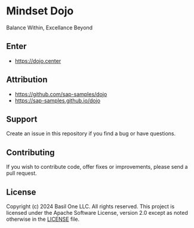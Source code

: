 # Mindset Dojo

Balance Within, Excellance Beyond

## Enter

* <https://dojo.center>

## Attribution

* <https://github.com/sap-samples/dojo>
* <https://sap-samples.github.io/dojo>

## Support

Create an issue in this repository if you find a bug or have questions.

## Contributing

If you wish to contribute code, offer fixes or improvements, please send a pull request. 

## License

Copyright (c) 2024 Basil One LLC. All rights reserved. This project is licensed under the Apache Software License, version 2.0 except as noted otherwise in the [LICENSE](LICENSE) file.
